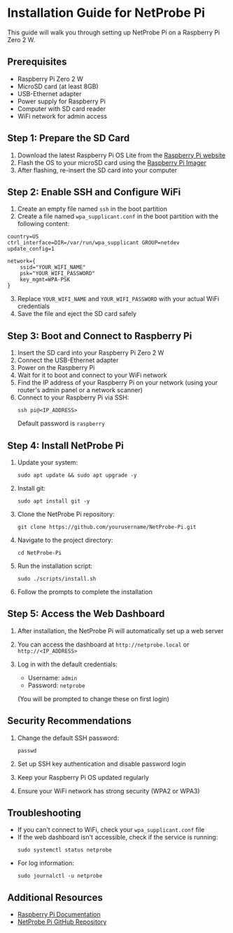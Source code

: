 # Installation Guide for NetProbe Pi

This guide will walk you through setting up NetProbe Pi on a Raspberry Pi Zero 2 W.

## Prerequisites

- Raspberry Pi Zero 2 W
- MicroSD card (at least 8GB)
- USB-Ethernet adapter
- Power supply for Raspberry Pi
- Computer with SD card reader
- WiFi network for admin access

## Step 1: Prepare the SD Card

1. Download the latest Raspberry Pi OS Lite from the [Raspberry Pi website](https://www.raspberrypi.org/software/operating-systems/)
2. Flash the OS to your microSD card using the [Raspberry Pi Imager](https://www.raspberrypi.org/software/)
3. After flashing, re-insert the SD card into your computer

## Step 2: Enable SSH and Configure WiFi

1. Create an empty file named `ssh` in the boot partition
2. Create a file named `wpa_supplicant.conf` in the boot partition with the following content:

```
country=US
ctrl_interface=DIR=/var/run/wpa_supplicant GROUP=netdev
update_config=1

network={
    ssid="YOUR_WIFI_NAME"
    psk="YOUR_WIFI_PASSWORD"
    key_mgmt=WPA-PSK
}
```

3. Replace `YOUR_WIFI_NAME` and `YOUR_WIFI_PASSWORD` with your actual WiFi credentials
4. Save the file and eject the SD card safely

## Step 3: Boot and Connect to Raspberry Pi

1. Insert the SD card into your Raspberry Pi Zero 2 W
2. Connect the USB-Ethernet adapter
3. Power on the Raspberry Pi
4. Wait for it to boot and connect to your WiFi network
5. Find the IP address of your Raspberry Pi on your network (using your router's admin panel or a network scanner)
6. Connect to your Raspberry Pi via SSH:
   ```
   ssh pi@<IP_ADDRESS>
   ```
   Default password is `raspberry`

## Step 4: Install NetProbe Pi

1. Update your system:
   ```
   sudo apt update && sudo apt upgrade -y
   ```

2. Install git:
   ```
   sudo apt install git -y
   ```

3. Clone the NetProbe Pi repository:
   ```
   git clone https://github.com/yourusername/NetProbe-Pi.git
   ```

4. Navigate to the project directory:
   ```
   cd NetProbe-Pi
   ```

5. Run the installation script:
   ```
   sudo ./scripts/install.sh
   ```

6. Follow the prompts to complete the installation

## Step 5: Access the Web Dashboard

1. After installation, the NetProbe Pi will automatically set up a web server
2. You can access the dashboard at `http://netprobe.local` or `http://<IP_ADDRESS>`
3. Log in with the default credentials:
   - Username: `admin`
   - Password: `netprobe`
   
   (You will be prompted to change these on first login)

## Security Recommendations

1. Change the default SSH password:
   ```
   passwd
   ```

2. Set up SSH key authentication and disable password login
3. Keep your Raspberry Pi OS updated regularly
4. Ensure your WiFi network has strong security (WPA2 or WPA3)

## Troubleshooting

- If you can't connect to WiFi, check your `wpa_supplicant.conf` file
- If the web dashboard isn't accessible, check if the service is running:
  ```
  sudo systemctl status netprobe
  ```
- For log information:
  ```
  sudo journalctl -u netprobe
  ```

## Additional Resources

- [Raspberry Pi Documentation](https://www.raspberrypi.org/documentation/)
- [NetProbe Pi GitHub Repository](https://github.com/raf181/NetScout-Pi)
